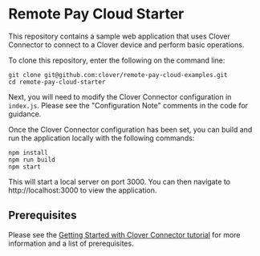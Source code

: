 # Remote Pay Cloud Starter

This repository contains a sample web application that uses Clover Connector to connect to a Clover device and perform basic operations.

To clone this repository, enter the following on the command line:

    git clone git@github.com:clover/remote-pay-cloud-examples.git
    cd remote-pay-cloud-starter
   
Next, you will need to modify the Clover Connector configuration in `index.js`.  Please see the "Configuration Note" comments in the code for guidance.
  
Once the Clover Connector configuration has been set, you can build and run the application locally with the following commands:
  
    npm install
    npm run build
    npm start 
    
This will start a local server on port 3000. You can then navigate to http://localhost:3000 to view the application.    
    
## Prerequisites
Please see the [Getting Started with Clover Connector tutorial](https://docs.clover.com/build/getting-started-with-clover-connector/?sdk=browser) for more information and a list of prerequisites.
